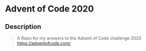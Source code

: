 # Advent of Code 2020

## Description

> A Repo for my answers to the Advent of Code challenge 2020
> https://adventofcode.com/
